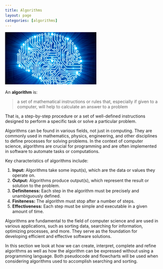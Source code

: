 ```yaml
---
title: Algorithms
layout: page
categories: [algorithms]
---
```


![Algorithms](/assets/img/algorithms.jpg)

An **algorithm** is:

> a set of mathematical instructions or rules that, especially if given to a computer, will help to calculate an answer to a problem

That is, a step-by-step procedure or a set of well-defined instructions designed to perform a specific task or solve a particular problem. 

Algorithms can be found in various fields, not just in computing. They are commonly used in mathematics, physics, engineering, and other disciplines to define processes for solving problems. In the context of computer science, algorithms are crucial for programming and are often implemented in software to automate tasks or computations.

Key characteristics of algorithms include:

1. **Input:** Algorithms take some input(s), which are the data or values they operate on.
2. **Output:** Algorithms produce output(s), which represent the result or solution to the problem.
3. **Definiteness:** Each step in the algorithm must be precisely and unambiguously defined.
4. **Finiteness:** The algorithm must stop after a number of steps.
5. **Effectiveness:** Each step must be simple and executable in a given amount of time.

Algorithms are fundamental to the field of computer science and are used in various applications, such as sorting data, searching for information, optimizing processes, and more. They serve as the foundation for developing efficient and effective software solutions.

In this section we look at how we can create, interpret, complete and refine algorithms as well as how the algorithm can be expressed without using a programming language.  Both pseudocode and flowcharts will be used when considering algorithms used to accomplish searching and sorting.


 <!-- The principles of computational thinking are foundational concepts that help individuals approach and solve problems in a way that a computer could execute. These principles are essential in computer science and can be applied to a wide range of problems. Here's an explanation of each: -->

<!-- Abstraction: -->

<!-- Definition: Abstraction involves simplifying complex systems by focusing on the essential details while ignoring unnecessary information. -->
<!-- In Practice: In programming and problem-solving, abstraction means breaking down a problem into its key components and representing them in a way that hides unnecessary details. For example, when writing code, you might create functions or classes that encapsulate specific tasks, allowing you to work with higher-level concepts without getting bogged down in the intricacies of every detail. -->
<!-- Decomposition: -->

<!-- Definition: Decomposition is the process of breaking down a problem or system into smaller, more manageable parts. -->
<!-- In Practice: When faced with a complex problem, decomposing it helps in tackling smaller sub-problems individually. This makes it easier to understand, solve, and implement each part. For instance, if you were building a software application, you might decompose it into modules or functions, each handling a specific aspect of the overall functionality. Decomposition facilitates collaboration as different team members can work on different parts simultaneously. -->
<!-- Algorithmic Thinking: -->

<!-- Definition: Algorithmic thinking involves designing and expressing solutions as a sequence of steps or instructions that can be followed to achieve a specific goal. -->
<!-- In Practice: Algorithms are step-by-step procedures or formulas for solving problems. Algorithmic thinking is crucial in computer science because it helps in developing efficient and effective solutions. When solving a problem, one needs to think about the logical steps that lead from the input to the desired output. This can involve using conditional statements, loops, and other programming constructs to create a well-defined process. Developing algorithmic thinking skills enables a person to approach problem-solving systematically. -->
<!-- In summary, these principles collectively contribute to a structured and systematic approach to problem-solving in computer science. Abstraction helps in managing complexity, decomposition breaks down problems into manageable parts, and algorithmic thinking allows for the design and implementation of step-by-step solutions. These principles are not only fundamental to computer science but are also applicable in various fields where systematic problem-solving is required. -->

<!-- Identify the Inputs, Processes, and Outputs for a Problem: -->

<!-- Inputs: These are the data or information that a program receives from the user, sensors, or other sources. Inputs are the starting point for any computation. -->
<!-- Processes: Processes refer to the actions or calculations that are performed on the input data to produce some result. These are the steps the program takes to transform the inputs into the desired outputs. -->
<!-- Outputs: Outputs are the results or information produced by the program after processing the input. They represent the end result of the computation. -->
<!-- Structure Diagrams: -->

<!-- Definition: Structure diagrams are visual representations that show the organization and relationships between different parts of a program or system. They help in understanding the overall structure and flow of a solution. -->
<!-- In Practice: In a structure diagram, you might use shapes or boxes to represent different modules, functions, or components of a program, and lines or arrows to show how they are connected or interact with each other. It provides a high-level view of the program's structure. -->
<!-- Create, Interpret, Correct, Complete, and Refine Algorithms: -->

<!-- Pseudocode: Pseudocode is a way of expressing algorithms in a high-level, human-readable format. It's not tied to a specific programming language but helps in outlining the logical steps of a solution. -->
<!-- Flowcharts: Flowcharts are visual representations of algorithms using different shapes to represent actions, decisions, and loops. Arrows indicate the flow of control between these elements. -->
<!-- Reference Language/High-Level Programming Language: This involves writing the algorithm in a specific programming language. The language used depends on the student's familiarity with programming languages covered in their course. -->
<!-- Identify Common Errors: -->

<!-- Definition: Common errors refer to mistakes or issues that often occur in programming. Identifying and understanding these errors is crucial for writing reliable and error-free code. -->
<!-- Examples: Common errors include syntax errors (errors in the code structure), logic errors (flaws in the algorithm leading to incorrect results), and runtime errors (errors that occur during program execution). -->
<!-- Trace Tables: -->

<!-- Definition: Trace tables are used to manually trace the execution of a program, step by step. They help in understanding how the values of variables change as the program runs. -->
<!-- In Practice: Students use trace tables to track the values of variables at different points in the program, aiding in identifying errors or understanding the flow of control. -->
<!-- In summary, these concepts are fundamental for a student in GCSE Computer Science, providing tools and methodologies for problem-solving, algorithm design, and program analysis. Understanding these concepts is crucial for building a solid foundation in computer science. -->




<!-- Bubble Sort: -->

<!-- Overview: Bubble Sort is a simple sorting algorithm that repeatedly steps through the list, compares adjacent elements, and swaps them if they are in the wrong order. This process is repeated until the entire list is sorted. -->
<!-- Process: -->
<!-- Compare the first two elements. -->
<!-- If they are in the wrong order, swap them. -->
<!-- Move to the next pair of elements and repeat the comparison and swapping. -->
<!-- Continue this process until the end of the list. -->
<!-- Repeat the entire process until no more swaps are needed, indicating that the list is now sorted. -->
<!-- Use Case: Bubble Sort is straightforward but less efficient compared to other sorting algorithms. It is suitable for small datasets or educational purposes but is not recommended for large datasets due to its time complexity. -->
<!-- Merge Sort: -->

<!-- Overview: Merge Sort is a divide-and-conquer algorithm. It works by dividing the unsorted list into n sublists, each containing one element, and repeatedly merging sublists to produce new sorted sublists until there is only one sublist remaining — the sorted list. -->
<!-- Process: -->
<!-- Divide the unsorted list into n sublists. -->
<!-- Recursively sort each sublist. -->
<!-- Merge the sorted sublists to produce new sorted sublists until there is only one sublist remaining. -->
<!-- Use Case: Merge Sort is efficient for large datasets and is a stable sorting algorithm, meaning that it maintains the relative order of equal elements. -->
<!-- Insertion Sort: -->

<!-- Overview: Insertion Sort is a simple sorting algorithm that builds the final sorted array one element at a time. It is much less efficient on large lists compared to more advanced algorithms such as Merge Sort or QuickSort. -->
<!-- Process: -->
<!-- Start with an initially empty sorted list. -->
<!-- Iterate through the unsorted list, taking one element at a time. -->
<!-- Insert each element into its correct position in the sorted list. -->
<!-- Repeat until the entire unsorted list is processed. -->
<!-- Use Case: Insertion Sort is suitable for small datasets or partially sorted lists. It's an in-place algorithm, meaning it doesn't require additional memory for sorting. -->
<!-- Comparison: -->

<!-- Efficiency: Merge Sort is generally more efficient than Bubble Sort and Insertion Sort, especially for large datasets. -->
<!-- Space Complexity: Bubble Sort and Insertion Sort are in-place algorithms, meaning they don't require additional memory. Merge Sort, on the other hand, needs extra space for merging the sublists.  -->
